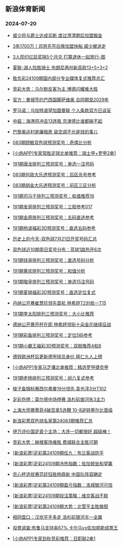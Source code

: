 ## 新浪体育新闻 
### 2024-07-20

+ [威少将与爵士达成买断 度过澄清期后加盟掘金](https://sports.sina.com.cn/basketball/nba/2024-07-19/doc-incermif1167994.shtml)

+ [3年1700万！邓恩先签后换加盟快船 威少被送走](https://sports.sina.com.cn/basketball/nba/2024-07-19/doc-incerezi1297599.shtml)

+ [3人揽61亿巨奖隔5个月兑 打算退休一起旅行-图](https://sports.sina.com.cn/l/2024-07-19/doc-incermik5777672.shtml)

+ [夏联-湖人险胜骑士 布朗尼再创新高砍13+5+3+2](https://sports.sina.com.cn/basketball/nba/2024-07-19/doc-incervwz0988523.shtml)

+ [胜负彩24109期国内部分专业媒体复式推荐总汇](https://sports.sina.com.cn/l/2024-07-19/doc-incerrqz5349028.shtml)

+ [竞彩大势：马尔默反客为主 博德闪耀难大胜](https://sports.sina.com.cn/l/2024-07-19/doc-incermih7948964.shtml)

+ [官方：曼城签约巴西国脚萨维奥 合同期至2029年](https://sports.sina.com.cn/g/pl/2024-07-19/doc-incerrrh5684748.shtml)

+ [罗马诺：乌加特渴望加盟曼联 个人条款双方已谈妥](https://sports.sina.com.cn/g/pl/2024-07-19/doc-incerrre7858598.shtml)

+ [中超：海港将冲击13连胜 京津德比谁都输不起](https://sports.sina.com.cn/china/2024-07-19/doc-incerrrh5717300.shtml)

+ [巴黎奥运村是廉租房 装空调不光是钱的事儿](https://sports.sina.com.cn/others/athletics/2024-07-19/doc-incerrrh5723742.shtml)

+ [083期顾敏双色球预测奖号：奇偶比分析](https://sports.sina.com.cn/l/2024-07-19/doc-incervxe5598520.shtml)

+ [[小炮APP]专家常胜足球北单推荐：瑞士甲+罗甲2串1](https://sports.sina.com.cn/l/2024-07-19/doc-incervxe5603146.shtml)

+ [191期唐龙排列三预测奖号：单选一注号码](https://sports.sina.com.cn/l/2024-07-19/doc-incerrre7885070.shtml)

+ [083期何政大乐透预测奖号：后区杀号参考](https://sports.sina.com.cn/l/2024-07-19/doc-incerrrc1083589.shtml)

+ [083期胡金大乐透预测奖号：前区三区分析](https://sports.sina.com.cn/l/2024-07-19/doc-incerrre7861498.shtml)

+ [191期司马千排列三预测奖号：和值推荐16](https://sports.sina.com.cn/l/2024-07-19/doc-incerrqz5388489.shtml)

+ [191期发哥排列三预测奖号：三胆参考017](https://sports.sina.com.cn/l/2024-07-19/doc-incerrrh5718720.shtml)

+ [191期金原排列三预测奖号：五码直选参考](https://sports.sina.com.cn/l/2024-07-19/doc-incerrrh5719233.shtml)

+ [191期杨波福彩3D预测奖号：直选五码参考](https://sports.sina.com.cn/l/2024-07-19/doc-incerrrc1105027.shtml)

+ [历史上的今天-双色球7月21日开奖号码汇总](https://sports.sina.com.cn/l/2024-07-19/doc-incesaev5169858.shtml)

+ [双色球近10期周日奖号分布：蓝球1路热开6次](https://sports.sina.com.cn/l/2024-07-19/doc-incesaey7665262.shtml)

+ [191期钱哥排列三预测奖号：直选号码分析](https://sports.sina.com.cn/l/2024-07-19/doc-incerrqz5388243.shtml)

+ [191期黄欢排列三预测奖号：和值分析](https://sports.sina.com.cn/l/2024-07-19/doc-incerrre7883918.shtml)

+ [191期暗皇排列三预测奖号：单选15注号码](https://sports.sina.com.cn/l/2024-07-19/doc-incerrre7883331.shtml)

+ [191期夏姐福彩3D预测奖号：直选定位复式](https://sports.sina.com.cn/l/2024-07-19/doc-incerrre7882178.shtml)

+ [丹纳公开赛崔慧珍领先首轮 林希妤T2刘依一T15](https://sports.sina.com.cn/golf/lpga/2024-07-19/doc-incerrrh5726545.shtml)

+ [191期李太阳排列三预测奖号：大小比推荐](https://sports.sina.com.cn/l/2024-07-19/doc-incerrre7884457.shtml)

+ [德纳公开赛开杆在即 林希妤领衔十朵金花继续征战](https://sports.sina.com.cn/golf/lpga/2024-07-18/doc-inceqqcu6229315.shtml)

+ [191期彩鱼排列三预测奖号：定位5码参考](https://sports.sina.com.cn/l/2024-07-19/doc-incerrqz5386837.shtml)

+ [191期小霸王福彩3D预测奖号：双胆推荐4和8](https://sports.sina.com.cn/l/2024-07-19/doc-incerrre7882374.shtml)

+ [德转欧洲杯后更新德甲球员身价 拜仁九人上榜](https://sports.sina.com.cn/global/germany/2024-07-19/doc-incesafe2307865.shtml)

+ [[小炮APP]专家马芝壤北单推荐：精选罗甲捷克甲](https://sports.sina.com.cn/l/2024-07-19/doc-incervwx5271101.shtml)

+ [191期老杨排列三预测奖号：组六复式参考](https://sports.sina.com.cn/l/2024-07-19/doc-incerrqz5387822.shtml)

+ [梭子鱼锦标赛西尔弗曼19分领先 袁也淳3分T102](https://sports.sina.com.cn/golf/pgatour/2024-07-19/doc-incerrqz5384598.shtml)

+ [足彩伤停：莫尔德中场停赛 洛杉矶银河失3主力](https://sports.sina.com.cn/l/2024-07-19/doc-incesafa5529480.shtml)

+ [上海大师赛墨菲4破百拿5连鞭 10-8逆转塞尔比晋级](https://sports.sina.com.cn/others/snooker/2024-07-19/doc-incestax7738599.shtml)

+ [新浪彩票双色球名家第24083期推荐汇总](https://sports.sina.com.cn/l/2024-07-19/doc-incesaev5171890.shtml)

+ [伊万评价国足首个主场：大连一切都很好 超级棒！](https://sports.sina.com.cn/china/2024-07-19/doc-inceshpf4704032.shtml)

+ [竞彩大势：赫根客场难胜 费城联合主胜可期](https://sports.sina.com.cn/l/2024-07-20/doc-incetqhk4812086.shtml)

+ [[新浪彩票]足彩第24109期任九：布兰客战防平](https://sports.sina.com.cn/l/2024-07-20/doc-incetuqh4692169.shtml)

+ [[新浪彩票]足彩24109期冷热指数：佐加顿坐和望赢](https://sports.sina.com.cn/l/2024-07-20/doc-incetqhp7283665.shtml)

+ [农心杯选拔赛范廷钰胜杨鼎新 中国队阵容确定](https://sports.sina.com.cn/go/2024-07-20/doc-incetuqh4691554.shtml)

+ [[新浪彩票]足彩第24109期盈亏指数：洛城银河可信](https://sports.sina.com.cn/l/2024-07-20/doc-incetuqp3941201.shtml)

+ [[新浪彩票]足彩24109期投注策略：维京客战不稳](https://sports.sina.com.cn/l/2024-07-20/doc-incetuqm7164154.shtml)

+ [[新浪彩票]足彩第24109期大势：北雪平主胜做胆](https://sports.sina.com.cn/l/2024-07-20/doc-incetuqh4691884.shtml)

+ [相同盘口：汉坎平手多走 洛杉矶银河半一全赢](https://sports.sina.com.cn/l/2024-07-20/doc-incetywh1358971.shtml)

+ [投票调查:布鲁马支持率67% 卡尔马vs佐加顿斯成票王](https://sports.sina.com.cn/l/2024-07-20/doc-incetuqh4706642.shtml)

+ [[小炮APP]专家劲秋竞彩推荐：日职联2串1](https://sports.sina.com.cn/l/2024-07-20/doc-inceufef6962523.shtml)

